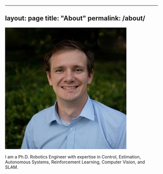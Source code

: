 
---
layout: page
title: "About"
permalink: /about/
---

![Profile Photo](../images/profile_pic.jpeg)

I am a Ph.D. Robotics Engineer with expertise in Control, Estimation, Autonomous Systems, Reinforcement Learning, Computer Vision, and SLAM.
